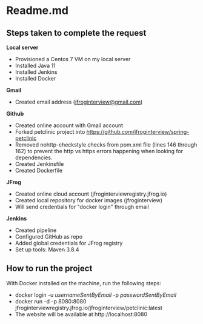 # Readme.md

## Steps taken to complete the request

**Local server**
* Provisioned a Centos 7 VM on my local server
* Installed Java 11
* Installed Jenkins
* Installed Docker

**Gmail**
* Created email address (jfroginterview@gmail.com)

**Github**
* Created online account with Gmail account
* Forked petclinic project into https://github.com/jfroginterview/spring-petclinic
* Removed nohttp-checkstyle checks from pom.xml file (lines 146 through 162) to prevent the http vs https errors happening when looking for dependencies.
* Created Jenkinsfile
* Created Dockerfile

**JFrog**
* Created online cloud account (jfroginterviewregistry.jfrog.io)
* Created local repository for docker images (jfroginterview)
* Will send credentials for "docker login" through email

**Jenkins**
* Created pipeline
* Configured GitHub as repo
* Added global credentials for JFrog registry
* Set up tools: Maven 3.8.4

## How to run the project

With Docker installed on the machine, run the following steps:
* docker login -u _usernameSentByEmail_ -p _passwordSentByEmail_
* docker run -d -p 8080:8080 jfroginterviewregistry.jfrog.io/jfroginterview/petclinic:latest
* The website will be available at http://localhost:8080

